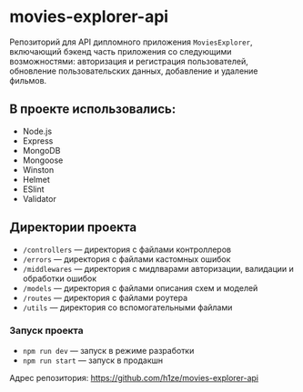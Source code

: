 # movies-explorer-api
Репозиторий для API дипломного приложения  `MoviesExplorer`, включающий  бэкенд часть приложения со следующими возможностями: авторизация и регистрация пользователей, обновление пользовательских данных, добавление и удаление фильмов.


## В проекте использовались:

- Node.js
- Express
- MongoDB
- Mongoose
- Winston
- Helmet
- ESlint
- Validator

## Директории проекта

- `/controllers` — директория с файлами контроллеров
- `/errors` — директория с файлами кастомных ошибок
- `/middlewares` — директория с мидлварами авторизации, валидации и обработки ошибок
- `/models` — директория с файлами описания схем и моделей
- `/routes` — директория с файлами роутера
- `/utils` — директория со вспомогательными файлами

### Запуск проекта

- `npm run dev` — запуск в режиме разработки
- `npm run start` — запуск в продакшн
 
Адрес репозитория: https://github.com/h1ze/movies-explorer-api
